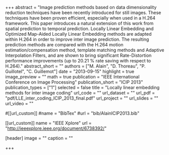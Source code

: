 +++
abstract = "Image prediction methods based on data dimensionality reduction techniques have been recently introduced for still images. These techniques have been proven efficient, especially when used in a H.264 framework. This paper introduces a natural extension of this work from spatial prediction to temporal prediction. Locally Linear Embedding and Optimized Map-Aided Locally Linear Embedding methods are adapted within H.264 in order to improve inter image prediction. The resulting prediction methods are compared with the H.264 motion estimation/compensation method, template matching methods and Adaptive Interpolation Filters, and are shown to bring significant Rate-Distortion performance improvements (up to 20.21 % rate saving with respect to H.264)."
abstract_short = ""
authors = ["M. Alain", "D. Thoreau", "P. Guillotel", "C. Guillemot"]
date = "2013-09-15"
highlight = true
image_preview = ""
math = true
publication = "IEEE International Conference on Image Processing"
publication_short = "ICIP 2013"
publication_types = ["1"]
selected = false
title = "Locally linear embedding methods for inter image coding"
url_code = ""
url_dataset = ""
url_pdf = "pdf/LLE_inter_coding_ICIP_2013_final.pdf"
url_project = ""
url_slides = ""
url_video = ""

#[[url_custom]]
#name = "BibTex"
#url = "bib/AlainICIP2013.bib"

[[url_custom]]
name = "IEEE Xplore"
url = "http://ieeexplore.ieee.org/document/6738392/"

[header]
image = ""
caption = ""

+++

